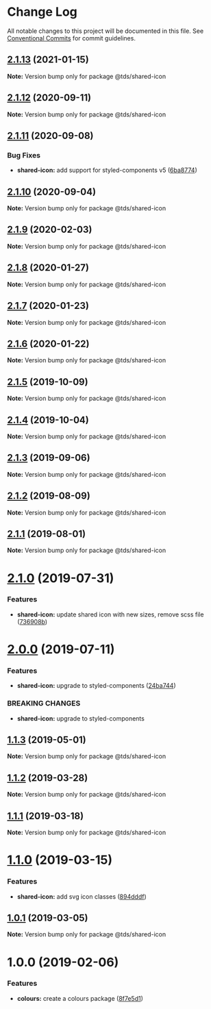 # Change Log

All notable changes to this project will be documented in this file.
See [Conventional Commits](https://conventionalcommits.org) for commit guidelines.

## [2.1.13](https://github.com/telus/tds-core/compare/@tds/shared-icon@2.1.12...@tds/shared-icon@2.1.13) (2021-01-15)

**Note:** Version bump only for package @tds/shared-icon





## [2.1.12](https://github.com/telus/tds-core/compare/@tds/shared-icon@2.1.11...@tds/shared-icon@2.1.12) (2020-09-11)

**Note:** Version bump only for package @tds/shared-icon





## [2.1.11](https://github.com/telus/tds-core/compare/@tds/shared-icon@2.1.10...@tds/shared-icon@2.1.11) (2020-09-08)


### Bug Fixes

* **shared-icon:** add support for styled-components v5 ([6ba8774](https://github.com/telus/tds-core/commit/6ba8774dc4899efbc2769cbe0b65574588ae8e18))





## [2.1.10](https://github.com/telus/tds-core/compare/@tds/shared-icon@2.1.9...@tds/shared-icon@2.1.10) (2020-09-04)

**Note:** Version bump only for package @tds/shared-icon





## [2.1.9](https://github.com/telus/tds-core/compare/@tds/shared-icon@2.1.8...@tds/shared-icon@2.1.9) (2020-02-03)

**Note:** Version bump only for package @tds/shared-icon





## [2.1.8](https://github.com/telus/tds-core/compare/@tds/shared-icon@2.1.7...@tds/shared-icon@2.1.8) (2020-01-27)

**Note:** Version bump only for package @tds/shared-icon





## [2.1.7](https://github.com/telus/tds-core/compare/@tds/shared-icon@2.1.6...@tds/shared-icon@2.1.7) (2020-01-23)

**Note:** Version bump only for package @tds/shared-icon





## [2.1.6](https://github.com/telus/tds-core/compare/@tds/shared-icon@2.1.5...@tds/shared-icon@2.1.6) (2020-01-22)

**Note:** Version bump only for package @tds/shared-icon





## [2.1.5](https://github.com/telus/tds-core/compare/@tds/shared-icon@2.1.4...@tds/shared-icon@2.1.5) (2019-10-09)

**Note:** Version bump only for package @tds/shared-icon





## [2.1.4](https://github.com/telus/tds-core/compare/@tds/shared-icon@2.1.3...@tds/shared-icon@2.1.4) (2019-10-04)

**Note:** Version bump only for package @tds/shared-icon





## [2.1.3](https://github.com/telus/tds-core/compare/@tds/shared-icon@2.1.2...@tds/shared-icon@2.1.3) (2019-09-06)

**Note:** Version bump only for package @tds/shared-icon





## [2.1.2](https://github.com/telus/tds-core/compare/@tds/shared-icon@2.1.1...@tds/shared-icon@2.1.2) (2019-08-09)

**Note:** Version bump only for package @tds/shared-icon





## [2.1.1](https://github.com/telus/tds-core/compare/@tds/shared-icon@2.1.0...@tds/shared-icon@2.1.1) (2019-08-01)

**Note:** Version bump only for package @tds/shared-icon





# [2.1.0](https://github.com/telus/tds-core/compare/@tds/shared-icon@2.0.0...@tds/shared-icon@2.1.0) (2019-07-31)


### Features

* **shared-icon:** update shared icon with new sizes, remove scss file ([736908b](https://github.com/telus/tds-core/commit/736908b))





# [2.0.0](https://github.com/telus/tds-core/compare/@tds/shared-icon@1.1.3...@tds/shared-icon@2.0.0) (2019-07-11)


### Features

* **shared-icon:** upgrade to styled-components ([24ba744](https://github.com/telus/tds-core/commit/24ba744))


### BREAKING CHANGES

* **shared-icon:** upgrade to styled-components





## [1.1.3](https://github.com/telus/tds-core/compare/@tds/shared-icon@1.1.2...@tds/shared-icon@1.1.3) (2019-05-01)

**Note:** Version bump only for package @tds/shared-icon





## [1.1.2](https://github.com/telus/tds-core/compare/@tds/shared-icon@1.1.1...@tds/shared-icon@1.1.2) (2019-03-28)

**Note:** Version bump only for package @tds/shared-icon





## [1.1.1](https://github.com/telus/tds-core/compare/@tds/shared-icon@1.1.0...@tds/shared-icon@1.1.1) (2019-03-18)

**Note:** Version bump only for package @tds/shared-icon





# [1.1.0](https://github.com/telus/tds-core/compare/@tds/shared-icon@1.0.1...@tds/shared-icon@1.1.0) (2019-03-15)


### Features

* **shared-icon:** add svg icon classes ([894dddf](https://github.com/telus/tds-core/commit/894dddf))





## [1.0.1](https://github.com/telus/tds-core/compare/@tds/shared-icon@1.0.0...@tds/shared-icon@1.0.1) (2019-03-05)

**Note:** Version bump only for package @tds/shared-icon





# 1.0.0 (2019-02-06)


### Features

* **colours:** create a colours package ([8f7e5d1](https://github.com/telus/tds-core/commit/8f7e5d1))
